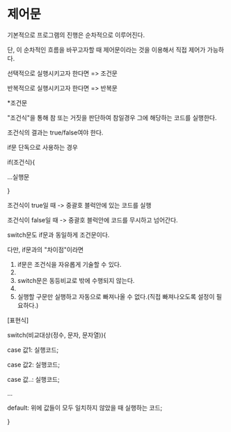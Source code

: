 # 제어문

기본적으로 프로그램의 진행은 순차적으로 이루어진다.

단, 이 순차적인 흐름을 바꾸고자할 때 제어문이라는 것을 이용해서 직접 제어가 가능하다.

선택적으로 실행시키고자 한다면 => 조건문 

반복적으로 실행시키고자 한다면 => 반복문

*조건문

"조건식"을 통해 참 또는 거짓을 판단하여 참일경우 그에 해당하는 코드를 실행한다.

조건식의 결과는 true/false여야 한다.

if문 단독으로 사용하는 경우

if(조건식){

...실행문

}

조건식이 true일 때  -> 중괄호 블럭안에 있는 코드를 실행

조건식이 false일 때 -> 중괄호 블럭안에 코드를 무시하고 넘어간다.


switch문도 if문과 동일하게 조건문이다.

다만, if문과의 "차이점"이라면

1. if문은 조건식을 자유롭게 기술할 수 있다.
2. 
3. switch문은 동등비교로 밖에 수행되지 않는다.
4. 
5. 실행할 구문만 실행하고 자동으로 빠져나올 수 없다.(직접 빠져나오도록 설정이 필요하다.)

[표현식]

switch(비교대상(정수, 문자, 문자열)){

case 값1: 실행코드;

case 값2: 실행코드;

case 값..: 실행코드;

...

default: 위에 값들이 모두 일치하지 않았을 때 실행하는 코드;

}
